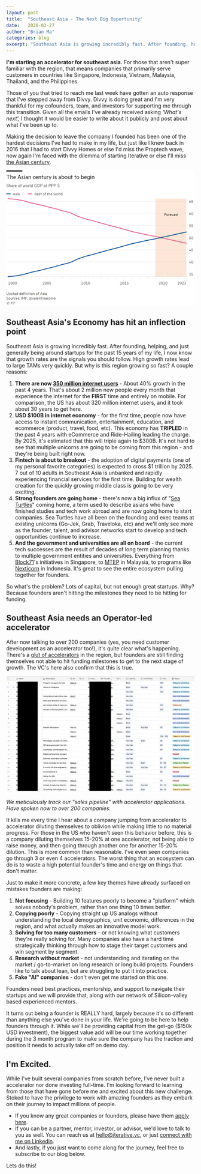 ```yaml
---
layout: post
title:  "Southeast Asia - The Next Big Opportunity"
date:   2020-03-27
author: "Brian Ma"
categories: blog 
excerpt: "Southeast Asia is growing incredibly fast. After founding, helping, and just generally being around startups for the past 15 years of my life, I now know that growth rates are the signals you should follow. High growth rates lead to large TAMs very quickly. But why is this region growing so fast?" 
---
```


**I'm starting an accelerator for southeast asia.** For those that aren't super familiar with the region, that means companies that primarily serve customers in countries like Singapore, Indonesia, Vietnam, Malaysia, Thailand, and the Philippines.

Those of you that tried to reach me last week have gotten an auto response that I've stepped away from Divvy. Divvy is doing great and I'm very thankful for my cofounders, team, and investors for supporting me through this transition. Given all the emails I've already received asking *'What's next',* I thought it would be easier to write about it publicly and post about what I've been up to. 

Making the decision to leave the company I founded has been one of the hardest decisions I've had to make in my life, but just like I knew back in 2016 that I had to start Divvy Homes or else I'd miss the Proptech wave, now again I'm faced with the dilemma of starting Iterative or else I'll miss [the Asian century](https://www.ft.com/content/520cb6f6-2958-11e9-a5ab-ff8ef2b976c7).

<img src="/assets/blog/sea_opp_pic_1.png" class="mx-auto d-block img-fluid">

## Southeast Asia's Economy has hit an inflection point

Southeast Asia is growing incredibly fast. After founding, helping, and just generally being around startups for the past 15 years of my life, I now know that growth rates are the signals you should follow. High growth rates lead to large TAMs very quickly. But why is this region growing so fast? A couple reasons:

1. **There are now [350 million internet users](https://www.blog.google/documents/47/SEA_Internet_Economy_Report_2019.pdf) -** About 40% growth in the past 4 years. That's about 2 million new people every month that experience the internet for the **FIRST** time and entirely on mobile. For comparison, the US has about 320 million internet users, and it took about 30 years to get here.
2. **USD $100B in internet economy** - for the first time, people now have access to instant communication, entertainment, education, and ecommerce (product, travel, food, etc). This economy has **TRIPLED** in the past 4 years with eCommerce and Ride-Hailing leading the charge. By 2025, it's estimated that this will triple again to $300B. It's not hard to see that multiple unicorns are going to be coming from this region - and they're being built right now. 
3. **Fintech is about to breakout** - the adoption of digital payments (one of my personal favorite categories) is expected to cross $1 trillion by 2025. 7 out of 10 adults in Southeast Asia is unbanked and rapidly experiencing financial services for the first time. Building for wealth creation for the quickly growing middle class is going to be very exciting.
4. **Strong founders are going home** - there's now a big influx of "[Sea Turtles](https://www.monkshill.com/views/2018/12/20/2019-will-be-a-pivotal-year-for-southeast-asian-tech-startups)" coming home, a term used to describe asians who have finished studies and tech work abroad and are now going home to start companies. Sea Turtles have all been on the founding and exec teams at existing unicorns (Go-Jek, Grab, Traveloka, etc) and we'll only see more as the founder, talent, and advisor networks start to develop and tech opportunities continue to increase.   
5. **And the government and universities are all on board** - the current tech successes are the result of decades of long term planning thanks to multiple government entities and universities. Everything from [Block71](https://singapore.block71.co/)'s initiatives in Singapore, to [MTEP](https://www.mtep.my/) in Malaysia, to programs like [Nexticorn](https://www.nexticorn.com/home) in Indonesia. It's great to see the entire ecosystem pulling together for founders.

So what's the problem? Lots of capital, but not enough great startups. Why? Because founders aren't hitting the milestones they need to be hitting for funding.

## Southeast Asia needs an Operator-led accelerator

After now talking to over 200 companies (yes, you need customer development as an accelerator too!), it's quite clear what's happening. There's a [glut of accelerators](https://www.techinasia.com/tag/accelerators) in the region, but founders are still finding themselves not able to hit funding milestones to get to the next stage of growth. The VC's here also confirm that this is true.

<img src="/assets/blog/sea_opp_pic_2.png" class="mx-auto d-block img-fluid">

*We meticulously track our "sales pipeline" with accelerator applications. Have spoken now to over 200 companies.*

It kills me every time I hear about a company jumping from accelerator to accelerator diluting themselves to oblivion while making little to no material progress. For those in the US who haven't seen this behavior before, this is a company diluting themselves 15-20% at one accelerator, not being able to raise money, and then going through another one for another 15-20% dilution. This is more common than reasonable. I've even seen companies go through 3 or even 4 accelerators. The worst thing that an ecosystem can do is to waste a high potential founder's time and energy on things that don't matter. 

Just to make it more concrete, a few key themes have already surfaced on mistakes founders are making:

1. **Not focusing** - Building 10 features poorly to become a "platform" which solves nobody's problem, rather than one thing 10 times better.
2. **Copying poorly** - Copying straight up US analogs without understanding the local demographics, unit economic, differences in the region, and what actually makes an innovative model work.
3. **Solving for too many customers** - or not knowing what customers they're really solving for. Many companies also have a hard time strategically thinking through how to stage their target customers and win segment by segment.
4. **Research without market** - not understanding and iterating on the market / go-to-market on long research or long build projects. Founders like to talk about lean, but are struggling to put it into practice.
5. **Fake "AI" companies** - don't even get me started on this one.

Founders need best practices, mentorship, and support to navigate their startups and we will provide that, along with our network of Silicon-valley based experienced mentors.

It turns out being a founder is REALLY hard, largely because it's so different than anything else you've done in your life. We're going to be here to help founders through it. While we'll be providing capital from the get-go ($150k USD investment), the biggest value add will be our time working together during the 3 month program to make sure the company has the traction and position it needs to actually take off on demo day.

## I'm Excited.

While I've built several companies from scratch before, I've never built a accelerator nor done investing full-time. I'm looking forward to learning from those that have gone before me and excited about this new challenge. Stoked to have the privilege to work with amazing founders as they embark on their journey to impact millions of people. 

- If you know any great companies or founders, please have them [apply here](https://iterative.vc/apply).
- If you can be a partner, mentor, investor, or advisor, we'd love to talk to you as well. You can reach us at hello@iterative.vc, or just [connect with me on Linkedin](https://www.linkedin.com/in/zealoustiger).
- And lastly, if you just want to come along for the journey, feel free to subscribe to our blog below.

Lets do this!